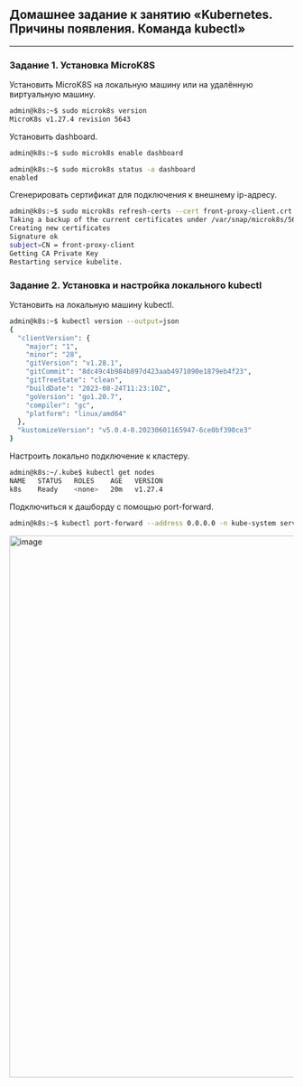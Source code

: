 ## Домашнее задание к занятию «Kubernetes. Причины появления. Команда kubectl»
-------
### Задание 1. Установка MicroK8S
Установить MicroK8S на локальную машину или на удалённую виртуальную машину.
```bash
admin@k8s:~$ sudo microk8s version
MicroK8s v1.27.4 revision 5643
```
Установить dashboard.
```bash
admin@k8s:~$ sudo microk8s enable dashboard

admin@k8s:~$ sudo microk8s status -a dashboard
enabled
```
Сгенерировать сертификат для подключения к внешнему ip-адресу.
```bash
admin@k8s:~$ sudo microk8s refresh-certs --cert front-proxy-client.crt
Taking a backup of the current certificates under /var/snap/microk8s/5643/certs-backup/
Creating new certificates
Signature ok
subject=CN = front-proxy-client
Getting CA Private Key
Restarting service kubelite.
```
### Задание 2. Установка и настройка локального kubectl
Установить на локальную машину kubectl.
```bash
admin@k8s:~$ kubectl version --output=json
{
  "clientVersion": {
    "major": "1",
    "minor": "28",
    "gitVersion": "v1.28.1",
    "gitCommit": "8dc49c4b984b897d423aab4971090e1879eb4f23",
    "gitTreeState": "clean",
    "buildDate": "2023-08-24T11:23:10Z",
    "goVersion": "go1.20.7",
    "compiler": "gc",
    "platform": "linux/amd64"
  },
  "kustomizeVersion": "v5.0.4-0.20230601165947-6ce0bf390ce3"
}
```
Настроить локально подключение к кластеру.
```bash
admin@k8s:~/.kube$ kubectl get nodes
NAME   STATUS   ROLES    AGE   VERSION
k8s    Ready    <none>   20m   v1.27.4
```
Подключиться к дашборду с помощью port-forward.
```bash
admin@k8s:~$ kubectl port-forward --address 0.0.0.0 -n kube-system service/kubernetes-dashboard 10443:443
```
<img width="960" alt="image" src="https://github.com/ruzina-0607/devops-netology/assets/104915472/1eed9e0e-34ba-4b45-89dd-b809851628fc">


